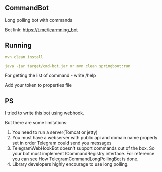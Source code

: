 ## CommandBot

Long polling bot with commands

Bot link: https://t.me/learmning_bot

## Running
```yaml
mvn clean install

java -jar target/cmd-bot.jar or mvn clean springboot:run


```
For getting the list of command - write /help

Add your token to properties file



## PS

I tried to write this bot using webhook.

But there are some limitations:

1) You need to run a server(Tomcat or jetty)
2) You must have a webserver with public api and domain name properly set in order Telegram could send you messages
3) TelegramWebHookBot doesn't support commands out of the box. So your bot must implement ICommandRegistry interface.
For reference you can see How TelegramCommandLongPollingBot is done.
4) Library developers highly encourage to use long polling.

